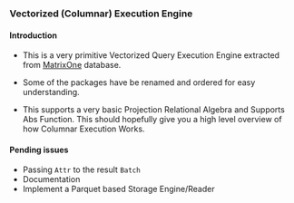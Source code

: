 ### Vectorized (Columnar) Execution Engine


#### Introduction
- This is a very primitive Vectorized Query Execution Engine extracted 
from [MatrixOne](https://github.com/matrixorigin/matrixone) database.

- Some of the packages have be renamed and ordered for easy understanding.

- This supports a very basic Projection Relational Algebra and Supports Abs Function. 
This should hopefully give you a high level overview of how Columnar Execution Works.

#### Pending issues
- Passing `Attr` to the result `Batch`
- Documentation
- Implement a Parquet based Storage Engine/Reader